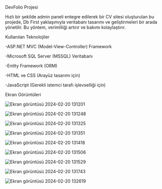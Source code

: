 DevFolio Projesi

Hızlı bir şekilde admin paneli entegre edilerek bir CV sitesi oluşturulan bu projede, Db First yaklaşımıyla veritabanı tasarımı ve geliştirmeleri bir arada yönetilir. Bu yöntem, verimliliği artırır ve bakımı kolaylaştırır.

Kullanılan Teknolojiler

-ASP.NET MVC (Model-View-Controller) Framework

-Microsoft SQL Server (MSSQL) Veritabanı

-Entity Framework (ORM)

-HTML ve CSS (Arayüz tasarımı için)

-JavaScript (Gerekli istemci tarafı işlevselliği için)

Ekran Görüntüleri



![Ekran görüntüsü 2024-02-20 131201](https://github.com/kaanos21/DevFolio/assets/132845815/1a3e8bf7-13db-4376-9f00-3770a3d6c1b2)

![Ekran görüntüsü 2024-02-20 131248](https://github.com/kaanos21/DevFolio/assets/132845815/2e3638ec-ae56-4054-bcc8-88c61d2b118f)

![Ekran görüntüsü 2024-02-20 131325](https://github.com/kaanos21/DevFolio/assets/132845815/5c5208e4-2eb2-4b64-91c1-a86a32d46fce)

![Ekran görüntüsü 2024-02-20 131351](https://github.com/kaanos21/DevFolio/assets/132845815/ea26991b-43a8-4ed1-ba51-95c8a5d28902)

![Ekran görüntüsü 2024-02-20 131418](https://github.com/kaanos21/DevFolio/assets/132845815/c008ff2a-2c17-4693-8fb9-65dc66950a86)

![Ekran görüntüsü 2024-02-20 131506](https://github.com/kaanos21/DevFolio/assets/132845815/5f927ad4-c5d9-4326-a8f3-51a0ad682c16)

![Ekran görüntüsü 2024-02-20 131529](https://github.com/kaanos21/DevFolio/assets/132845815/72a17e3f-d8e5-4cb0-8ab6-4e5a38c66e91)

![Ekran görüntüsü 2024-02-20 131743](https://github.com/kaanos21/DevFolio/assets/132845815/3f2e1fa5-4546-4e72-9e61-15c9c13be98f)

![Ekran görüntüsü 2024-02-20 132619](https://github.com/kaanos21/DevFolio/assets/132845815/c4299a58-72f8-489c-ba0f-9279b9354eae)


